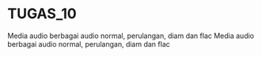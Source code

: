 # TUGAS_10
Media audio berbagai audio normal, perulangan, diam dan flac Media audio berbagai audio normal, perulangan, diam dan flac
